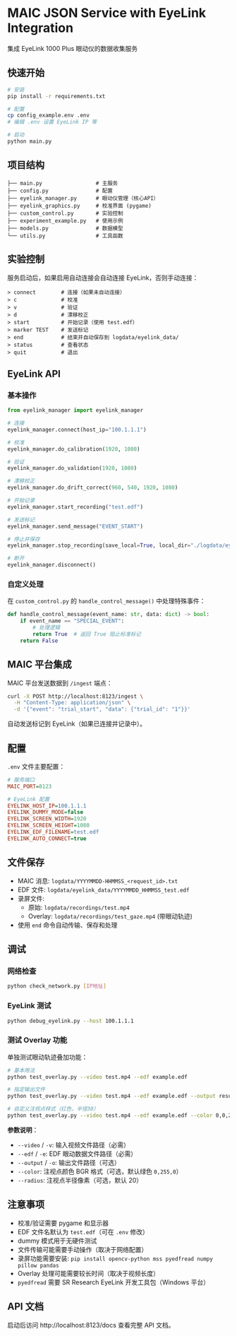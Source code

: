 # MAIC JSON Service with EyeLink Integration

集成 EyeLink 1000 Plus 眼动仪的数据收集服务

## 快速开始

```bash
# 安装
pip install -r requirements.txt

# 配置
cp config_example.env .env
# 编辑 .env 设置 EyeLink IP 等

# 启动
python main.py
```

## 项目结构

```
├── main.py                 # 主服务
├── config.py               # 配置
├── eyelink_manager.py      # 眼动仪管理（核心API）
├── eyelink_graphics.py     # 校准界面 (pygame)
├── custom_control.py       # 实验控制
├── experiment_example.py   # 使用示例
├── models.py               # 数据模型
└── utils.py                # 工具函数
```

## 实验控制

服务启动后，如果启用自动连接会自动连接 EyeLink，否则手动连接：

```
> connect        # 连接（如果未自动连接）
> c              # 校准
> v              # 验证  
> d              # 漂移校正
> start          # 开始记录（使用 test.edf）
> marker TEST    # 发送标记
> end            # 结束并自动保存到 logdata/eyelink_data/
> status         # 查看状态
> quit           # 退出
```

## EyeLink API

### 基本操作

```python
from eyelink_manager import eyelink_manager

# 连接
eyelink_manager.connect(host_ip="100.1.1.1")

# 校准
eyelink_manager.do_calibration(1920, 1080)

# 验证
eyelink_manager.do_validation(1920, 1080)

# 漂移校正
eyelink_manager.do_drift_correct(960, 540, 1920, 1080)

# 开始记录
eyelink_manager.start_recording("test.edf")

# 发送标记
eyelink_manager.send_message("EVENT_START")

# 停止并保存
eyelink_manager.stop_recording(save_local=True, local_dir="./logdata/eyelink_data")

# 断开
eyelink_manager.disconnect()
```

### 自定义处理

在 `custom_control.py` 的 `handle_control_message()` 中处理特殊事件：

```python
def handle_control_message(event_name: str, data: dict) -> bool:
    if event_name == "SPECIAL_EVENT":
        # 处理逻辑
        return True  # 返回 True 阻止标准标记
    return False
```

## MAIC 平台集成

MAIC 平台发送数据到 `/ingest` 端点：

```bash
curl -X POST http://localhost:8123/ingest \
  -H "Content-Type: application/json" \
  -d '{"event": "trial_start", "data": {"trial_id": "1"}}'
```

自动发送标记到 EyeLink（如果已连接并记录中）。

## 配置

`.env` 文件主要配置：

```ini
# 服务端口
MAIC_PORT=8123

# EyeLink 配置
EYELINK_HOST_IP=100.1.1.1
EYELINK_DUMMY_MODE=false
EYELINK_SCREEN_WIDTH=1920
EYELINK_SCREEN_HEIGHT=1080
EYELINK_EDF_FILENAME=test.edf
EYELINK_AUTO_CONNECT=true
```

## 文件保存

- MAIC 消息: `logdata/YYYYMMDD-HHMMSS_<request_id>.txt`
- EDF 文件: `logdata/eyelink_data/YYYYMMDD_HHMMSS_test.edf`
- 录屏文件:
  - 原始: `logdata/recordings/test.mp4`
  - Overlay: `logdata/recordings/test_gaze.mp4` (带眼动轨迹)
- 使用 `end` 命令自动传输、保存和处理

## 调试

### 网络检查

```bash
python check_network.py [IP地址]
```

### EyeLink 测试

```bash
python debug_eyelink.py --host 100.1.1.1
```

### 测试 Overlay 功能

单独测试眼动轨迹叠加功能：

```bash
# 基本用法
python test_overlay.py --video test.mp4 --edf example.edf

# 指定输出文件
python test_overlay.py --video test.mp4 --edf example.edf --output result.mp4

# 自定义注视点样式（红色，半径30）
python test_overlay.py --video test.mp4 --edf example.edf --color 0,0,255 --radius 30
```

**参数说明**：
- `--video` / `-v`: 输入视频文件路径（必需）
- `--edf` / `-e`: EDF 眼动数据文件路径（必需）
- `--output` / `-o`: 输出文件路径（可选）
- `--color`: 注视点颜色 BGR 格式（可选，默认绿色 `0,255,0`）
- `--radius`: 注视点半径像素（可选，默认 20）

## 注意事项

- 校准/验证需要 pygame 和显示器
- EDF 文件名默认为 `test.edf`（可在 `.env` 修改）
- dummy 模式用于无硬件测试
- 文件传输可能需要手动操作（取决于网络配置）
- 录屏功能需要安装: `pip install opencv-python mss pyedfread numpy pillow pandas`
- Overlay 处理可能需要较长时间（取决于视频长度）
- `pyedfread` 需要 SR Research EyeLink 开发工具包（Windows 平台）

## API 文档

启动后访问 http://localhost:8123/docs 查看完整 API 文档。
